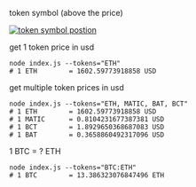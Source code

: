 token symbol (above the price)

[![token symbol postion](https://user-images.githubusercontent.com/37843591/185834401-7730e94b-a158-44fb-8053-c57e93844f59.png)](https://coinmarketcap.com/currencies/bitcoin/)


get 1 token price in usd

	node index.js --tokens="ETH"
	# 1 ETH        = 1602.59773918858 USD

get multiple token prices in usd

	node index.js --tokens="ETH, MATIC, BAT, BCT"
	# 1 ETH        = 1602.59773918858 USD
	# 1 MATIC      = 0.8104231677387381 USD
	# 1 BCT        = 1.8929650368687083 USD
	# 1 BAT        = 0.3658860492317096 USD

1 BTC = ? ETH

	node index.js --tokens="BTC:ETH"
	# 1 BTC        = 13.386323076847496 ETH
